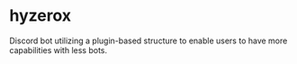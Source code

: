 # hyzerox
Discord bot utilizing a plugin-based structure to enable users to have more capabilities with less bots.
